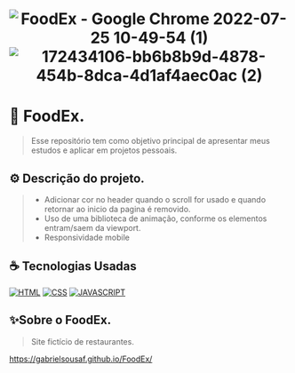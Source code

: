 <h1 align="center" width:100%>

![FoodEx - Google Chrome 2022-07-25 10-49-54 (1)](https://user-images.githubusercontent.com/97768716/180794676-8f994a29-9ab1-4006-9a08-24d774defbf0.gif)
![172434106-bb6b8b9d-4878-454b-8dca-4d1af4aec0ac (2)](https://user-images.githubusercontent.com/97768716/180794727-7826c666-d724-458c-b979-07debccf834b.png)

 # 📱 FoodEx.
> Esse repositório tem como objetivo principal de apresentar meus estudos e aplicar em projetos pessoais.


## ⚙ Descrição do projeto.
> * Adicionar cor no header quando o scroll for usado e quando retornar ao inicio da pagina é removido.<br>
> * Uso de uma biblioteca de animação, conforme os elementos entram/saem da viewport.<br>
> * Responsividade mobile


## ☕ Tecnologias Usadas

[![HTML](https://img.shields.io/badge/html%20-%23323330.svg?&style=for-the-badge&logo=html&logoColor=black&color=FF8000)](#)
[![CSS](https://img.shields.io/badge/css%20-%23323330.svg?&style=for-the-badge&logo=css&logoColor=black&color=2E64FE)](#)
[![JAVASCRIPT](https://img.shields.io/badge/javascript%20-%23323330.svg?&style=for-the-badge&logo=css&logoColor=black&color=FFFF00)](#)

## ✨Sobre o FoodEx.
> Site fictício de restaurantes.

https://gabrielsousaf.github.io/FoodEx/



